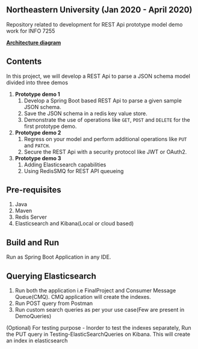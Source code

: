 ## Northeastern University (Jan 2020 - April 2020)

Repository related to development for REST Api prototype model demo work for INFO 7255  
  
[**Architecture diagram**](https://github.com/Jagman13/info7255-BigDataIndexing/blob/master/ArchitectureDiagram.pdf)

## Contents
In this project, we will develop a REST Api to parse a JSON schema model divided into three demos
1. **Prototype demo 1**
    1. Develop a Spring Boot based REST Api to parse a given sample JSON schema.
    2. Save the JSON schema in a redis key value store.
    3. Demonstrate the use of operations like `GET`, `POST` and `DELETE` for the first prototype demo.
2. **Prototype demo 2**
    1. Regress on your model and perform additional operations like `PUT` and `PATCH`.
    2. Secure the REST Api with a security protocol like JWT or OAuth2.
3. **Prototype demo 3**
    1. Adding Elasticsearch capabilities
    2. Using RedisSMQ for REST API queueing

## Pre-requisites
1. Java
2. Maven 
3. Redis Server
4. Elasticsearch and Kibana(Local or cloud based)

## Build and Run 
Run as Spring Boot Application in any IDE.

## Querying Elasticsearch
1. Run both the application i.e FinalProject and Consumer Message Queue(CMQ). CMQ application will create the indexes.
2. Run POST query from Postman
3. Run custom search queries as per your use case(Few are present in DemoQueries)

(Optional) For testing purpose - Inorder to test the indexes separately, Run the PUT query in Testing-ElasticSearchQueries on Kibana. This will create an index in elasticsearch
